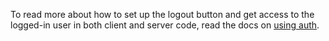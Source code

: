 To read more about how to set up the logout button and get access to the logged-in user in both client and server code, read the docs on [using auth](../../auth/overview).

<!-- This snippet is used in google.md and github.md -->

